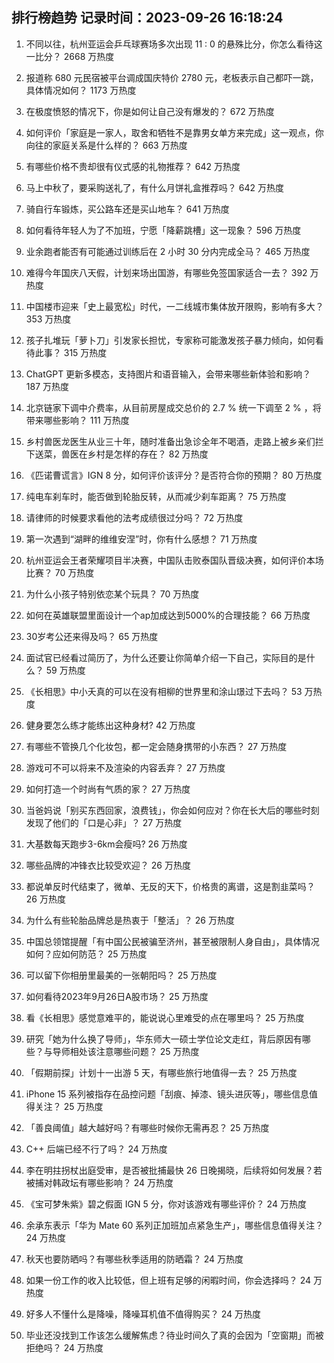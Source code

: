
## 排行榜趋势 记录时间：2023-09-26 16:18:24
  
  1. 不同以往，杭州亚运会乒乓球赛场多次出现 11 : 0 的悬殊比分，你怎么看待这一比分？ 2668 万热度
    
  2. 报道称 680 元民宿被平台调成国庆特价 2780 元，老板表示自己都吓一跳，具体情况如何？ 1173 万热度
    
  3. 在极度愤怒的情况下，你是如何让自己没有爆发的？ 672 万热度
    
  4. 如何评价「家庭是一家人，取舍和牺牲不是靠男女单方来完成」这一观点，你向往的家庭关系是什么样的？ 663 万热度
    
  5. 有哪些价格不贵却很有仪式感的礼物推荐？ 642 万热度
    
  6. 马上中秋了，要采购送礼了，有什么月饼礼盒推荐吗？ 642 万热度
    
  7. 骑自行车锻炼，买公路车还是买山地车？ 641 万热度
    
  8. 如何看待年轻人为了不加班，宁愿「降薪跳槽」这一现象？ 596 万热度
    
  9. 业余跑者能否有可能通过训练后在 2 小时 30 分内完成全马？ 465 万热度
    
  10. 难得今年国庆八天假，计划来场出国游，有哪些免签国家适合一去？ 392 万热度
    
  11. 中国楼市迎来「史上最宽松」时代，一二线城市集体放开限购，影响有多大？ 353 万热度
    
  12. 孩子扎堆玩「萝卜刀」引发家长担忧，专家称可能激发孩子暴力倾向，如何看待此事？ 315 万热度
    
  13. ChatGPT 更新多模态，支持图片和语音输入，会带来哪些新体验和影响？ 187 万热度
    
  14. 北京链家下调中介费率，从目前房屋成交总价的 2.7 % 统一下调至  2 % ，将带来哪些影响？ 111 万热度
    
  15. 乡村兽医龙医生从业三十年，随时准备出急诊全年不喝酒，走路上被乡亲们拦下送菜，兽医在乡村是怎样的存在？ 82 万热度
    
  16. 《匹诺曹谎言》IGN 8 分，如何评价该评分？是否符合你的预期？ 80 万热度
    
  17. 纯电车刹车时，能否做到轮胎反转，从而减少刹车距离？ 75 万热度
    
  18. 请律师的时候要求看他的法考成绩很过分吗？ 72 万热度
    
  19. 第一次遇到“湖畔的维维安涅”时，你有什么感想？ 71 万热度
    
  20. 杭州亚运会王者荣耀项目半决赛，中国队击败泰国队晋级决赛，如何评价本场比赛？ 70 万热度
    
  21. 为什么小孩子特别依恋某个玩具？ 70 万热度
    
  22. 如何在英雄联盟里面设计一个ap加成达到5000%的合理技能？ 66 万热度
    
  23. 30岁考公还来得及吗？ 65 万热度
    
  24. 面试官已经看过简历了，为什么还要让你简单介绍一下自己，实际目的是什么？ 59 万热度
    
  25. 《长相思》中小夭真的可以在没有相柳的世界里和涂山璟过下去吗？ 53 万热度
    
  26. 健身要怎么练才能练出这种身材? 42 万热度
    
  27. 有哪些不管换几个化妆包，都一定会随身携带的小东西？ 27 万热度
    
  28. 游戏可不可以将来不及渲染的内容丢弃？ 27 万热度
    
  29. 如何打造一个时尚有气质的家？ 27 万热度
    
  30. 当爸妈说「别买东西回家，浪费钱」，你会如何应对？你在长大后的哪些时刻发现了他们的「口是心非」？ 27 万热度
    
  31. 大基数每天跑步3-6km会瘦吗? 26 万热度
    
  32. 哪些品牌的冲锋衣比较受欢迎？ 26 万热度
    
  33. 都说单反时代结束了，微单、无反的天下，价格贵的离谱，这是割韭菜吗？ 26 万热度
    
  34. 为什么有些轮胎品牌总是热衷于「整活」？ 26 万热度
    
  35. 中国总领馆提醒「有中国公民被骗至济州，甚至被限制人身自由」，具体情况如何？应如何防范？ 25 万热度
    
  36. 可以留下你相册里最美的一张朝阳吗？ 25 万热度
    
  37. 如何看待2023年9月26日A股市场？ 25 万热度
    
  38. 看《长相思》感觉意难平的，能说说心里难受的点在哪里吗？ 25 万热度
    
  39. 研究「她为什么换了导师」，华东师大一硕士学位论文走红，背后原因有哪些？与导师相处该注意哪些问题？ 25 万热度
    
  40. 「假期前探」计划十一出游 5 天，有哪些旅行地值得一去？ 25 万热度
    
  41. iPhone 15 系列被指存在品控问题「刮痕、掉漆、镜头进灰等」，哪些信息值得关注？ 25 万热度
    
  42. 「善良阈值」越大越好吗？有哪些时候你无需再忍？ 25 万热度
    
  43. C++ 后端已经不行了吗？ 24 万热度
    
  44. 李在明拄拐杖出庭受审，是否被批捕最快 26 日晚揭晓，后续将如何发展？若被捕对韩政坛有哪些影响？ 24 万热度
    
  45. 《宝可梦朱紫》碧之假面 IGN 5 分，你对该游戏有哪些评价？ 24 万热度
    
  46. 余承东表示「华为 Mate 60 系列正加班加点紧急生产」，哪些信息值得关注？ 24 万热度
    
  47. 秋天也要防晒吗？有哪些秋季适用的防晒霜？ 24 万热度
    
  48. 如果一份工作的收入比较低，但上班有足够的闲暇时间，你会选择吗？ 24 万热度
    
  49. 好多人不懂什么是降噪，降噪耳机值不值得购买？ 24 万热度
    
  50. 毕业还没找到工作该怎么缓解焦虑？待业时间久了真的会因为「空窗期」而被拒绝吗？ 24 万热度
    